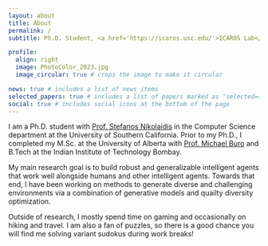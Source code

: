 ```yaml
---
layout: about
title: About
permalink: /
subtitle: Ph.D. Student, <a href='https://icaros.usc.edu/'>ICAROS Lab</a>, <a href='https://www.usc.edu/'>University of Southern California</a>

profile:
  align: right
  image: PhotoColor_2023.jpg
  image_circular: true # crops the image to make it circular

news: true # includes a list of news items
selected_papers: true # includes a list of papers marked as "selected={true}"
social: true # includes social icons at the bottom of the page
---
```


I am a Ph.D. student with <a href='https://stefanosnikolaidis.net/'>Prof. Stefanos Nikolaidis</a> in the Computer Science department at the University of Southern California. Prior to my Ph.D., I completed my M.Sc. at the University of Alberta with <a href='https://skatgame.net/mburo/'>Prof. Michael Buro</a> and B.Tech at the Indian Institute of Technology Bombay.

My main research goal is to build robust and generalizable intelligent agents that work well alongside humans and other intelligent agents. Towards that end, I have been working on methods to generate diverse and challenging environments via a combination of generative models and quailty diversity optimization.

Outside of research, I mostly spend time on gaming and occasionally on hiking and travel. I am also a fan of puzzles, so there is a good chance you will find me solving variant sudokus during work breaks!

